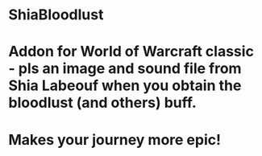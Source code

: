 # ShiaBloodlust
 
# Addon for World of Warcraft classic - pls an image and sound file from Shia Labeouf when you obtain the bloodlust (and others) buff.
# Makes your journey more epic!
